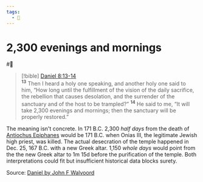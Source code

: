```yaml
---
tags:
  - 🌱
---
```

# 2,300 evenings and mornings  
  
#🌱  
  
>[!bible] [Daniel 8:13-](Daniel%208.md#13)[14](Daniel%208.md#14)  
<sup><b>13</b></sup> Then I heard a holy one speaking, and another holy one said to him, “How long until the fulfillment of the vision of the daily sacrifice, the rebellion that causes desolation, and the surrender of the sanctuary and of the host to be trampled?” <sup><b>14</b></sup> He said to me, “It will take 2,300 evenings and mornings; then the sanctuary will be properly restored.”   
  
The meaning isn't concrete. In 171 B.C. 2,300 *half days* from the death of [Antiochus Epiphanes](Antiochus%20Epiphanes.md) would be 171 B.C. when Onias III, the legitimate Jewish high priest, was killed. The actual desecration of the temple happened in Dec. 25, 167 B.C. with a new Greek altar. 1,150 *whole days* would point from the the new Greek altar to 1m 15d before the purification of the temple. Both interpretations could fit but insufficient historical data blocks surety.  
  
Source: [Daniel by John F Walvoord](Daniel%20by%20John%20F%20Walvoord.md)  
  
  
  
